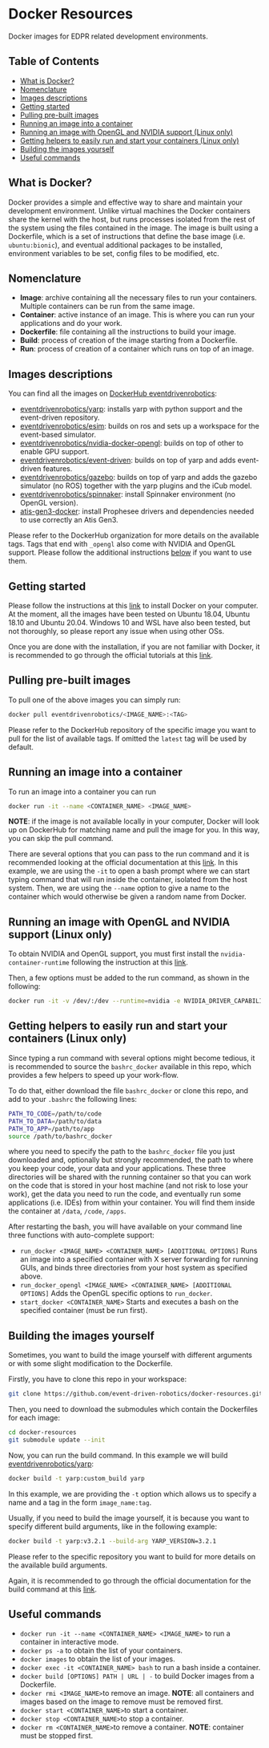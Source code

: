 # Docker Resources
Docker images for EDPR related development environments.

## Table of Contents

   * [What is Docker?](#what-is-docker)
   * [Nomenclature](#nomenclature)
   * [Images descriptions](#images-descriptions)
   * [Getting started](#getting-started)
   * [Pulling pre-built images](#pulling-pre-built-images)
   * [Running an image into a container](#running-an-image-into-a-container)
   * [Running an image with OpenGL and NVIDIA support (Linux only)](#running-an-image-with-opengl-and-nvidia-support-linux-only)
   * [Getting helpers to easily run and start your containers (Linux only)](#getting-helpers-to-easily-run-and-start-your-containers-linux-only)
   * [Building the images yourself](#building-the-images-yourself)
   * [Useful commands](#useful-commands)

## What is Docker?

Docker provides a simple and effective way to share and maintain your development environment. Unlike virtual machines the Docker containers share the kernel with the host, but runs processes isolated from the rest of the system using the files contained in the image. The image is built using a Dockerfile, which is a set of instructions that define the base image (i.e. `ubuntu:bionic`), and eventual additional packages to be installed, environment variables to be set, config files to be modified, etc.

## Nomenclature

* **Image**: archive containing all the necessary files to run your containers. Multiple containers can be run from the same image.
* **Container**: active instance of an image. This is where you can run your applications and do your work.
* **Dockerfile**: file containing all the instructions to build your image.
* **Build**: process of creation of the image starting from a Dockerfile.
* **Run**: process of creation of a container which runs on top of an image.

## Images descriptions

You can find all the images on [DockerHub eventdrivenrobotics](https://hub.docker.com/orgs/eventdrivenrobotics):

  * [eventdrivenrobotics/yarp](https://github.com/event-driven-robotics/yarp-docker): installs yarp with python support and the event-driven repository.
  * [eventdrivenrobotics/esim](https://github.com/event-driven-robotics/esim-docker): builds on ros and sets up a workspace for the event-based simulator.
  * [eventdrivenrobotics/nvidia-docker-opengl](https://github.com/event-driven-robotics/nvidia-opengl-docker): builds on top of other to enable GPU support.
  * [eventdrivenrobotics/event-driven](https://github.com/event-driven-robotics/event-driven-docker): builds on top of yarp and adds event-driven features.
  * [eventdrivenrobotics/gazebo](https://github.com/event-driven-robotics/gazebo-docker): builds on top of yarp and adds the gazebo simulator (no ROS) together with the yarp plugins and the iCub model.
  * [eventdrivenrobotics/spinnaker](https://github.com/event-driven-robotics/spinnaker-docker): install Spinnaker environment (no OpenGL version).
  * [atis-gen3-docker](https://github.com/event-driven-robotics/atis-gen3-docker): install Prophesee drivers and dependencies needed to use correctly an Atis Gen3.

Please refer to the DockerHub organization for more details on the available tags. Tags that end with `_opengl` also come with NVIDIA and OpenGL support. Please follow the additional instructions [below](#running-an-image-with-opengl-and-nvidia-support-linux-only) if you want to use them.

## Getting started

Please follow the instructions at this [link](https://docs.docker.com/engine/install/) to install Docker on your computer. At the moment, all the images have been tested on Ubuntu 18.04, Ubuntu 18.10 and Ubuntu 20.04. Windows 10 and WSL have also been tested, but not thoroughly, so please report any issue when using other OSs. 

Once you are done with the installation, if you are not familiar with Docker, it is recommended to go through the official tutorials at this [link](https://docs.docker.com/get-started/).

## Pulling pre-built images

To pull one of the above images you can simply run:

```bash
docker pull eventdrivenrobotics/<IMAGE_NAME>:<TAG>
```

Please refer to the DockerHub repository of the specific image you want to pull for the list of available tags. If omitted the `latest` tag will be used by default.

## Running an image into a container

To run an image into a container you can run 

```bash
docker run -it --name <CONTAINER_NAME> <IMAGE_NAME>
```

**NOTE**: if the image is not available locally in your computer, Docker will look up on DockerHub for matching name and pull the image for you. In this way, you can skip the pull command.

There are several options that you can pass to the run command and it is recommended looking at the official documentation at this [link](https://docs.docker.com/engine/reference/run/). In this example, we are using the `-it` to open a bash prompt where we can start typing command that will run inside the container, isolated from the host system. Then, we are using the `--name` option to give a name to the container which would otherwise be given a random name from Docker.

## Running an image with OpenGL and NVIDIA support (Linux only)

To obtain NVIDIA and OpenGL support, you must first install the `nvidia-container-runtime` following the instruction at this [link](https://github.com/NVIDIA/nvidia-container-runtime).

Then, a few options must be added to the run command, as shown in the following:

```bash
docker run -it -v /dev/:/dev --runtime=nvidia -e NVIDIA_DRIVER_CAPABILITIES=graphics --name <CONTAINER_NAME> <IMAGE_NAME>
```


## Getting helpers to easily run and start your containers (Linux only)

Since typing a run command with several options might become tedious, it is recommended to source the `bashrc_docker` available in this repo, which provides a few helpers to speed up your work-flow.

To do that, either download the file `bashrc_docker`  or clone this repo, and add to your `.bashrc` the following lines:

```bash
PATH_TO_CODE=/path/to/code
PATH_TO_DATA=/path/to/data
PATH_TO_APP=/path/to/app
source /path/to/bashrc_docker
```

where you need to specify the path to the `bashrc_docker` file you just downloaded and, optionally but strongly recommended, the path to where you keep your code, your data and your applications. These three directories will be shared with the running container so that you can work on the code that is stored in your host machine (and not risk to lose your work), get the data you need to run the code, and eventually run some applications (i.e. IDEs) from within your container. You will find them inside the container at `/data`, `/code`, `/apps`.

After restarting the bash, you will have available on your command line three functions with auto-complete support:

* `run_docker <IMAGE_NAME> <CONTAINER_NAME> [ADDITIONAL OPTIONS]`
Runs an image into a specified container with X server forwarding for running GUIs, and binds three directories from your host system as specified above.
* `run_docker_opengl <IMAGE_NAME> <CONTAINER_NAME> [ADDITIONAL OPTIONS]`
Adds the OpenGL specific options to `run_docker`.
* `start_docker <CONTAINER_NAME>`
Starts and executes a bash on the specified container (must be run first).

## Building the images yourself

Sometimes, you want to build the image yourself with different arguments or with some slight modification to the Dockerfile.

  Firstly, you have to clone this repo in your workspace: 

  ```bash
  git clone https://github.com/event-driven-robotics/docker-resources.git
  ```

  Then, you need to download the submodules which contain the Dockerfiles for each image:

   ```bash
   cd docker-resources
   git submodule update --init
   ```

   Now, you can run the build command. In this example we will build [eventdrivenrobotics/yarp](https://github.com/event-driven-robotics/yarp-docker):

   ```bash
   docker build -t yarp:custom_build yarp
   ```
   In this example, we are providing the `-t` option which allows us to specify a name and a tag in the form `image_name:tag`.

   Usually, if you need to build the image yourself, it is because you want to specify different build arguments, like in the following example:

  ```bash
  docker build -t yarp:v3.2.1 --build-arg YARP_VERSION=3.2.1
  ```

   Please refer to the specific repository you want to build for more details on the available build arguments.

   Again, it is recommended to go through the official documentation for the build command at this [link](https://docs.docker.com/engine/reference/commandline/build/).


 ## Useful commands 

  * `docker run -it --name <CONTAINER_NAME> <IMAGE_NAME>` to run a container in interactive mode.
  * `docker ps -a` to obtain the list of your containers.
  * `docker images` to obtain the list of your images.
  * `docker exec -it <CONTAINER_NAME> bash` to run a bash inside a container.
  * `docker build [OPTIONS] PATH | URL | -` to build Docker images from a Dockerfile. 
  * `docker rmi <IMAGE_NAME>`to remove an image. **NOTE**: all containers and images based on the image to remove must be removed first. 
  * `docker start <CONTAINER_NAME>`to start a container.
  * `docker stop <CONTAINER_NAME>`to stop a container.
  * `docker rm <CONTAINER_NAME>`to remove a container. **NOTE**: container must be stopped first.
